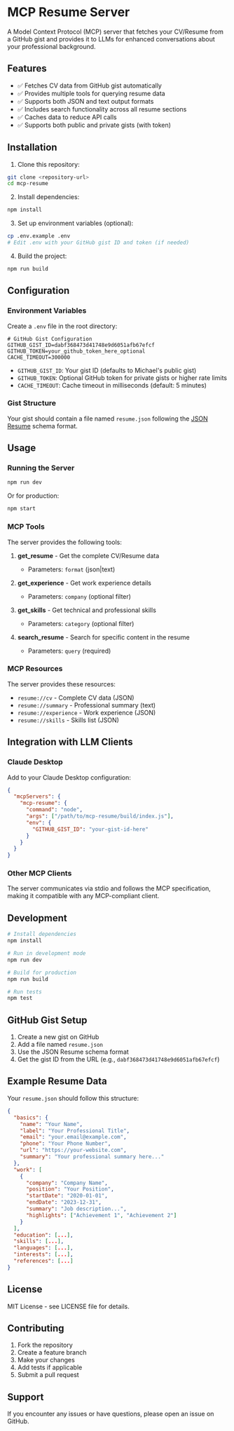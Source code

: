 # MCP Resume Server

A Model Context Protocol (MCP) server that fetches your CV/Resume from a GitHub gist and provides it to LLMs for enhanced conversations about your professional background.

## Features

- ✅ Fetches CV data from GitHub gist automatically
- ✅ Provides multiple tools for querying resume data
- ✅ Supports both JSON and text output formats
- ✅ Includes search functionality across all resume sections
- ✅ Caches data to reduce API calls
- ✅ Supports both public and private gists (with token)

## Installation

1. Clone this repository:
```bash
git clone <repository-url>
cd mcp-resume
```

2. Install dependencies:
```bash
npm install
```

3. Set up environment variables (optional):
```bash
cp .env.example .env
# Edit .env with your GitHub gist ID and token (if needed)
```

4. Build the project:
```bash
npm run build
```

## Configuration

### Environment Variables

Create a `.env` file in the root directory:

```env
# GitHub Gist Configuration
GITHUB_GIST_ID=dabf368473d41748e9d6051afb67efcf
GITHUB_TOKEN=your_github_token_here_optional
CACHE_TIMEOUT=300000
```

- `GITHUB_GIST_ID`: Your gist ID (defaults to Michael's public gist)
- `GITHUB_TOKEN`: Optional GitHub token for private gists or higher rate limits
- `CACHE_TIMEOUT`: Cache timeout in milliseconds (default: 5 minutes)

### Gist Structure

Your gist should contain a file named `resume.json` following the [JSON Resume](https://jsonresume.org/) schema format.

## Usage

### Running the Server

```bash
npm run dev
```

Or for production:

```bash
npm start
```

### MCP Tools

The server provides the following tools:

1. **get_resume** - Get the complete CV/Resume data
   - Parameters: `format` (json|text)

2. **get_experience** - Get work experience details
   - Parameters: `company` (optional filter)

3. **get_skills** - Get technical and professional skills
   - Parameters: `category` (optional filter)

4. **search_resume** - Search for specific content in the resume
   - Parameters: `query` (required)

### MCP Resources

The server provides these resources:

- `resume://cv` - Complete CV data (JSON)
- `resume://summary` - Professional summary (text)
- `resume://experience` - Work experience (JSON)
- `resume://skills` - Skills list (JSON)

## Integration with LLM Clients

### Claude Desktop

Add to your Claude Desktop configuration:

```json
{
  "mcpServers": {
    "mcp-resume": {
      "command": "node",
      "args": ["/path/to/mcp-resume/build/index.js"],
      "env": {
        "GITHUB_GIST_ID": "your-gist-id-here"
      }
    }
  }
}
```

### Other MCP Clients

The server communicates via stdio and follows the MCP specification, making it compatible with any MCP-compliant client.

## Development

```bash
# Install dependencies
npm install

# Run in development mode
npm run dev

# Build for production
npm run build

# Run tests
npm test
```

## GitHub Gist Setup

1. Create a new gist on GitHub
2. Add a file named `resume.json`
3. Use the JSON Resume schema format
4. Get the gist ID from the URL (e.g., `dabf368473d41748e9d6051afb67efcf`)

## Example Resume Data

Your `resume.json` should follow this structure:

```json
{
  "basics": {
    "name": "Your Name",
    "label": "Your Professional Title",
    "email": "your.email@example.com",
    "phone": "Your Phone Number",
    "url": "https://your-website.com",
    "summary": "Your professional summary here..."
  },
  "work": [
    {
      "company": "Company Name",
      "position": "Your Position",
      "startDate": "2020-01-01",
      "endDate": "2023-12-31",
      "summary": "Job description...",
      "highlights": ["Achievement 1", "Achievement 2"]
    }
  ],
  "education": [...],
  "skills": [...],
  "languages": [...],
  "interests": [...],
  "references": [...]
}
```

## License

MIT License - see LICENSE file for details.

## Contributing

1. Fork the repository
2. Create a feature branch
3. Make your changes
4. Add tests if applicable
5. Submit a pull request

## Support

If you encounter any issues or have questions, please open an issue on GitHub. 